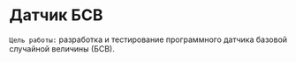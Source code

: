 Датчик БСВ
=============================

`Цель работы:` разработка и тестирование программного датчика базовой случайной величины (БСВ).
